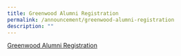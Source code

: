 ```yaml
---
title: Greenwood Alumni Registration
permalink: /announcement/greenwood-alumni-registration
description: ""
---
```

[Greenwood Alumni Registration](https://form.gov.sg/#!/612588bf969acc0012b04413)